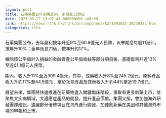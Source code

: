 ```yaml
---
layout: post
title: 石藥集團去年多賺近9%　末期息11港仙
date: 2023-03-22 13:07:43.000000000 +08:00
link: https://news.rthk.hk/rthk/ch/component/k2/1693052-20230322.htm
categories: rthk
---
```


石藥集團公布，去年盈利按年升近9%至60.9億元人民幣，派末期息每股11港仙，按年升10%；全年派息21仙，按年升約17%。

撇除按公平值計入損益的金融資產公平值收益等部分項目後，基礎盈利升近13%至近61.1億元人民幣。

期內，收入升11%至近309.4億元，其中，成藥收入升8%至245.2億元，原料產品收入升約17%至44.5億元，至於功能食品及其他收入升約44%至近19.7億元。

展望未來，集團將快速推進在研藥物進入關鍵臨床階段，爭取有更多新藥上市，並聚焦大疾病領域，大適應症產品的開發，提升產品價值。集團又指，會加強海外研發團隊建設，遴選部分優勢項目在海外進行開發，加速創新藥在美國和其他海外市場的申報和上市。
